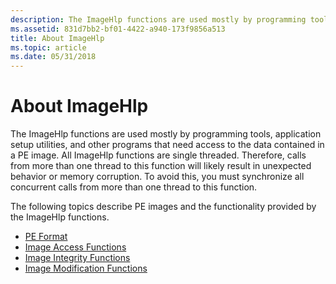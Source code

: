 ```yaml
---
description: The ImageHlp functions are used mostly by programming tools, application setup utilities, and other programs that need access to the data contained in a PE image.
ms.assetid: 831d7bb2-bf01-4422-a940-173f9856a513
title: About ImageHlp
ms.topic: article
ms.date: 05/31/2018
---
```


# About ImageHlp

The ImageHlp functions are used mostly by programming tools, application setup utilities, and other programs that need access to the data contained in a PE image. All ImageHlp functions are single threaded. Therefore, calls from more than one thread to this function will likely result in unexpected behavior or memory corruption. To avoid this, you must synchronize all concurrent calls from more than one thread to this function.

The following topics describe PE images and the functionality provided by the ImageHlp functions.

-   [PE Format](pe-format.md)
-   [Image Access Functions](image-access-functions.md)
-   [Image Integrity Functions](image-integrity-functions.md)
-   [Image Modification Functions](image-modification-functions.md)

 

 



